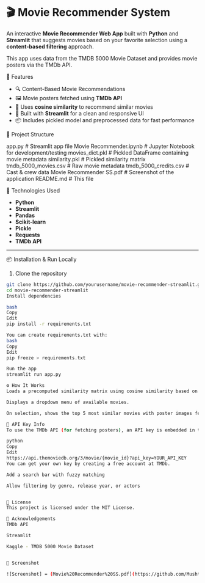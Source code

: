 # 🎬 Movie Recommender System

An interactive **Movie Recommender Web App** built with **Python** and **Streamlit** that suggests movies based on your favorite selection using a **content-based filtering** approach.

This app uses data from the TMDB 5000 Movie Dataset and provides movie posters via the TMDb API.

🚀 Features

- 🔍 Content-Based Movie Recommendations
- 🖼️ Movie posters fetched using **TMDb API**
- 🧠 Uses **cosine similarity** to recommend similar movies
- 🎨 Built with **Streamlit** for a clean and responsive UI
- 📦 Includes pickled model and preprocessed data for fast performance

📂 Project Structure

 app.py # Streamlit app file
 Movie Recommender.ipynb # Jupyter Notebook for development/testing
 movies_dict.pkl # Pickled DataFrame containing movie metadata
 similarity.pkl # Pickled similarity matrix
tmdb_5000_movies.csv # Raw movie metadata
 tmdb_5000_credits.csv # Cast & crew data
 Movie Recommender SS.pdf # Screenshot of the application
 README.md # This file

🧰 Technologies Used

- **Python**
- **Streamlit**
- **Pandas**
- **Scikit-learn**
- **Pickle**
- **Requests**
- **TMDb API**

---

 📦 Installation & Run Locally

1. Clone the repository
```bash
git clone https://github.com/yourusername/movie-recommender-streamlit.git
cd movie-recommender-streamlit
Install dependencies

bash
Copy
Edit
pip install -r requirements.txt

You can create requirements.txt with:
bash
Copy
Edit
pip freeze > requirements.txt

Run the app
streamlit run app.py

⚙️ How It Works
Loads a precomputed similarity matrix using cosine similarity based on textual features like genres, keywords, cast, etc.

Displays a dropdown menu of available movies.

On selection, shows the top 5 most similar movies with poster images fetched dynamically from TMDb API.

🔑 API Key Info
To use the TMDb API (for fetching posters), an API key is embedded in the code:

python
Copy
Edit
https://api.themoviedb.org/3/movie/{movie_id}?api_key=YOUR_API_KEY
You can get your own key by creating a free account at TMDb.

Add a search bar with fuzzy matching

Allow filtering by genre, release year, or actors


📄 License
This project is licensed under the MIT License.

🙌 Acknowledgements
TMDb API

Streamlit

Kaggle - TMDB 5000 Movie Dataset


📸 Screenshot

![Screenshot] = (Movie%20Recommender%20SS.pdf](https://github.com/Mushtak-Rangrej/Movie-Recommender-System/blob/main/Demo%20of%20Movie%20Recommender%20Sytem.jpeg)

